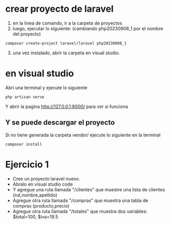 # crear proyecto de laravel
1) en la linea de comando, ir a la carpeta de proyectos
2) luego, ejecutar lo siguiente: (cambiando php20230908_1 por el nombre del proyecto)

```
composer create-project laravel/laravel php20230908_1
```

3) una vez instalado, abrir la carpeta en visual studio.

# en visual studio
Abri una terminal y ejecute lo siguiente

```
php artisan serve
```

Y abrir la pagina http://127.0.0.1:8000/ para ver si funciona

## Y se puede descargar el proyecto
Si no tiene generada la carpeta vendor/ ejecute lo siguiente en la terminal

```
composer install
```

# Ejercicio 1

* Cree un proyecto laravel nuevo.
* Abralo en visual studio code
* Y agregue una ruta llamada "/clientes" que muestre una lista de clientes (rut,nombre,apellido)
* Agregue otra ruta llamada "/compras" que muestra una tabla de compras (producto,precio)
* Agregue otra ruta llamada "/totales" que muestra dos variables: $total=100, $iva=19.5

